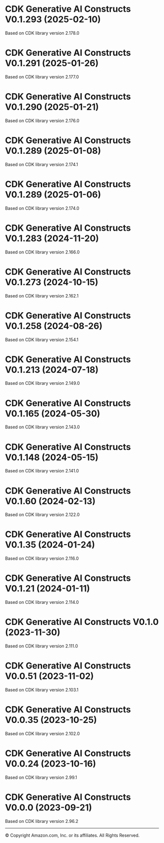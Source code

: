# CDK Generative AI Constructs V0.1.293 (2025-02-10)

Based on CDK library version 2.178.0

# CDK Generative AI Constructs V0.1.291 (2025-01-26)

Based on CDK library version 2.177.0

# CDK Generative AI Constructs V0.1.290 (2025-01-21)

Based on CDK library version 2.176.0

# CDK Generative AI Constructs V0.1.289 (2025-01-08)

Based on CDK library version 2.174.1

# CDK Generative AI Constructs V0.1.289 (2025-01-06)

Based on CDK library version 2.174.0

# CDK Generative AI Constructs V0.1.283 (2024-11-20)

Based on CDK library version 2.166.0

# CDK Generative AI Constructs V0.1.273 (2024-10-15)

Based on CDK library version 2.162.1

# CDK Generative AI Constructs V0.1.258 (2024-08-26)

Based on CDK library version 2.154.1

# CDK Generative AI Constructs V0.1.213 (2024-07-18)

Based on CDK library version 2.149.0

# CDK Generative AI Constructs V0.1.165 (2024-05-30)

Based on CDK library version 2.143.0

# CDK Generative AI Constructs V0.1.148 (2024-05-15)

Based on CDK library version 2.141.0

# CDK Generative AI Constructs V0.1.60 (2024-02-13)

Based on CDK library version 2.122.0

# CDK Generative AI Constructs V0.1.35 (2024-01-24)

Based on CDK library version 2.116.0

# CDK Generative AI Constructs V0.1.21 (2024-01-11)

Based on CDK library version 2.114.0

# CDK Generative AI Constructs V0.1.0 (2023-11-30)

Based on CDK library version 2.111.0

# CDK Generative AI Constructs V0.0.51 (2023-11-02)

Based on CDK library version 2.103.1

# CDK Generative AI Constructs V0.0.35 (2023-10-25)

Based on CDK library version 2.102.0

# CDK Generative AI Constructs V0.0.24 (2023-10-16)

Based on CDK library version 2.99.1

# CDK Generative AI Constructs V0.0.0 (2023-09-21)

Based on CDK library version 2.96.2

***
&copy; Copyright Amazon.com, Inc. or its affiliates. All Rights Reserved.
